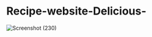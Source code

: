 # Recipe-website-Delicious-

![Screenshot (230)](https://github.com/pooja7174/Recipe-website-Delicious-/assets/139003211/301976b1-2a7f-4de3-ae7e-d840cfaa55c9)
